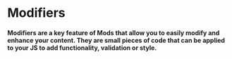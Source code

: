 # Modifiers

#### Modifiers are a key feature of Mods that allow you to easily modify and enhance your content. They are small pieces of code that can be applied to your JS to add functionality, validation or style.

